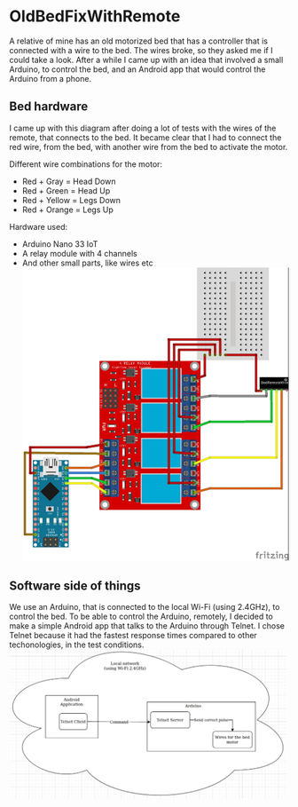 # OldBedFixWithRemote
A relative of mine has an old motorized bed that has a controller that is connected with a wire to the bed. The wires broke, so they asked me if I could take a look. After a while I came up with an idea that involved a small Arduino, to control the bed, and an Android app
that would control the Arduino from a phone.

## Bed hardware
I came up with this diagram after doing a lot of tests with the wires of the remote, that connects to the bed. It became clear that I had to connect the red wire, from the bed, with another wire from the bed to activate the motor.

Different wire combinations for the motor:
- Red + Gray = Head Down
- Red + Green = Head Up
- Red + Yellow = Legs Down
- Red + Orange = Legs Up

Hardware used:
- Arduino Nano 33 IoT
- A relay module with 4 channels
- And other small parts, like wires etc
  </br><img src="https://raw.githubusercontent.com/tycho-mertens/OldBedFixWithRemote/main/Hardware%20Diagram.jpg" width="500em"/>

## Software side of things
We use an Arduino, that is connected to the local Wi-Fi (using 2.4GHz), to control the bed. To be able to control the Arduino, remotely, I decided to make a simple Android app that talks to the Arduino through Telnet. I chose Telnet because it had the fastest response times compared to other techonologies, in the test conditions.
</br><img src="https://raw.githubusercontent.com/tycho-mertens/OldBedFixWithRemote/main/Software_Diagram.png" width="500em"/>
